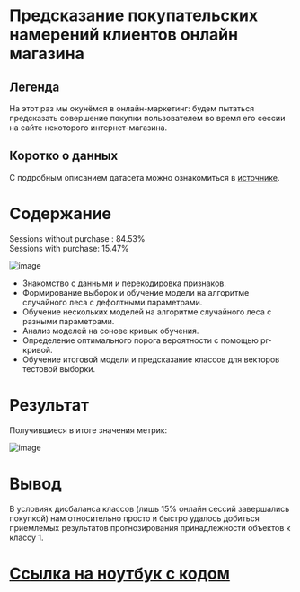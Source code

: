 # Предсказание покупательских намерений клиентов онлайн магазина

## Легенда
На этот раз мы окунёмся в онлайн-маркетинг: будем пытаться предсказать совершение покупки пользователем во время его сессии
на сайте некоторого интернет-магазина.

## Коротко о данных
С подробным описанием датасета можно ознакомиться в [источнике](https://www.kaggle.com/datasets/imakash3011/online-shoppers-purchasing-intention-dataset).

# Содержание

Sessions without purchase : 84.53%<br>
Sessions with purchase: 15.47%

![image](https://github.com/khav-i/ml_works/assets/126453765/321a7632-d869-4d30-ad3a-2259b8a6c4aa)


 * Знакомство с данными и перекодировка признаков.
 * Формирование выборок и обучение модели на алгоритме случайного леса с дефолтными параметрами.
 * Обучение нескольких моделей на алгоритме случайного леса с разными параметрами.
 * Анализ моделей на сонове кривых обучения.
 * Определение оптимального порога вероятности с помощью pr-кривой.
 * Обучение итоговой модели и предсказание классов для векторов тестовой выборки.

# Результат
Получившиеся в итоге значения метрик:

![image](https://github.com/khav-i/ml_works/assets/126453765/f08601b4-6849-47c4-a43c-b4391115f285)

# Вывод
В условиях дисбаланса классов (лишь 15% онлайн сессий завершались покупкой) нам относительно просто и быстро удалось добиться
приемлемых результатов прогнозирования принадлежности объектов к классу 1.

# [Ссылка на ноутбук с кодом](https://github.com/khav-i/ml_works/blob/master/Shoppers%20Intention/shoppers_intention.ipynb)
